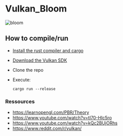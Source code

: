 # Vulkan_Bloom
![bloom](https://user-images.githubusercontent.com/66097877/156460896-bc79e3f4-86c3-4703-855e-f4c71eb7f2d6.PNG)

## How to compile/run
 * [Install the rust compiler and cargo](https://www.rust-lang.org/learn/get-started)
 * [Download the Vulkan SDK](https://vulkan.lunarg.com/sdk/home)
 * Clone the repo
 * Execute:
 
       cargo run --release

### Ressources
 * https://learnopengl.com/PBR/Theory
 * https://www.youtube.com/watch?v=tI70-HIc5ro
 * https://www.youtube.com/watch?v=kQc2BUjORhs
 * https://www.reddit.com/r/vulkan/
